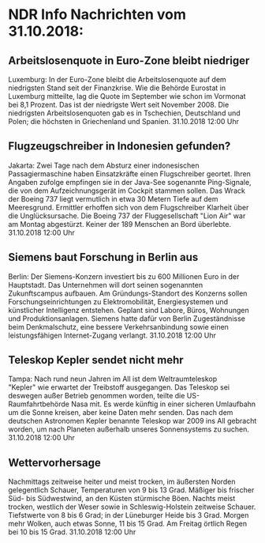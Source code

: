 # NDR Info Nachrichten vom 31.10.2018:


## Arbeitslosenquote in Euro-Zone bleibt niedriger
Luxemburg: In der Euro-Zone bleibt die Arbeitslosenquote auf dem niedrigsten Stand seit der Finanzkrise. Wie die Behörde Eurostat in Luxemburg mitteilte, lag die Quote im September wie schon im Vormonat bei 8,1 Prozent. Das ist der niedrigste Wert seit November 2008. Die niedrigsten Arbeitslosenquoten gab es in Tschechien, Deutschland und Polen; die höchsten in Griechenland und Spanien. 31.10.2018 12:00 Uhr 

## Flugzeugschreiber in Indonesien gefunden?
Jakarta: Zwei Tage nach dem Absturz einer indonesischen Passagiermaschine haben Einsatzkräfte einen Flugschreiber geortet. Ihren Angaben zufolge empfingen sie in der Java-See sogenannte Ping-Signale, die von dem Aufzeichnungsgerät im Cockpit stammen sollen. Das Wrack der Boeing 737 liegt vermutlich in etwa 30 Metern Tiefe auf dem Meeresgrund. Ermittler erhoffen sich von dem Flugschreiber Klarheit über die Unglücksursache. Die Boeing 737 der Fluggesellschaft "Lion Air" war am Montag abgestürzt. Keiner der 189 Menschen an Bord überlebte. 31.10.2018 12:00 Uhr 

## Siemens baut Forschung in Berlin aus
Berlin: Der Siemens-Konzern investiert bis zu 600 Millionen Euro in der Hauptstadt. Das Unternehmen will dort seinen sogenannten Zukunftscampus aufbauen. Am Gründungs-Standort des Konzerns sollen Forschungseinrichtungen zu Elektromobilität, Energiesystemen und künstlicher Intelligenz entstehen. Geplant sind Labore, Büros, Wohnungen und Produktionsanlagen. Siemens hatte dafür von Berlin Zugeständnisse beim Denkmalschutz, eine bessere Verkehrsanbindung sowie einen leistungsfähigen Internet-Zugang verlangt. 31.10.2018 12:00 Uhr 

## Teleskop Kepler sendet nicht mehr
Tampa: Nach rund neun Jahren im All ist dem Weltraumteleskop "Kepler" wie erwartet der Treibstoff ausgegangen. Das Teleskop sei deswegen außer Betrieb genommen worden, teilte die US-Raumfahrtbehörde Nasa mit. Es werde künftig in einer sicheren Umlaufbahn um die Sonne kreisen, aber keine Daten mehr senden. Das nach dem deutschen Astronomen Kepler benannte Teleskop war 2009 ins All gebracht worden, um nach Planeten außerhalb unseres Sonnensystems zu suchen. 31.10.2018 12:00 Uhr 

## Wettervorhersage
Nachmittags zeitweise heiter und meist trocken, im  äußersten Norden gelegentlich Schauer, Temperaturen von 9 bis 13 Grad. Mäßiger bis frischer Süd- bis Südwestwind, an den Küsten stürmische Böen. Nachts meist trocken, westlich der Weser sowie in Schleswig-Holstein zeitweise Schauer. Tiefstwerte von 8 bis 6 Grad; in der Lüneburger Heide bis 3 Grad. Morgen mehr Wolken, auch etwas Sonne, 11 bis 15 Grad. Am Freitag örtlich Regen bei 10 bis 15 Grad. 31.10.2018 12:00 Uhr 

